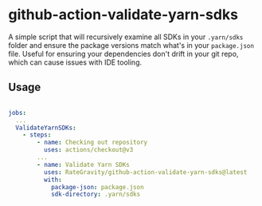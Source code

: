 # github-action-validate-yarn-sdks

A simple script that will recursively examine all SDKs in your `.yarn/sdks` folder and ensure the package versions match what's in your `package.json` file. Useful for ensuring your dependencies don't drift in your git repo, which can cause issues with IDE tooling.

## Usage

```yml

jobs:
  ...
  ValidateYarnSDKs:
    - steps:
        - name: Checking out repository
          uses: actions/checkout@v3
        ...
        - name: Validate Yarn SDKs
          uses: RateGravity/github-action-validate-yarn-sdks@latest
          with:
            package-json: package.json
            sdk-directory: .yarn/sdks
```
